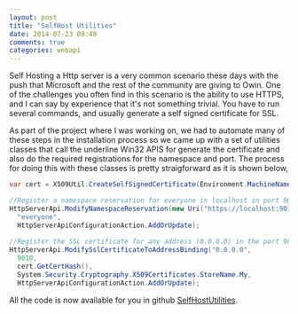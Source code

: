 ```yaml
---
layout: post
title: "SelfHost Utilities"
date: 2014-07-23 09:49
comments: true
categories: webapi
---
```


Self Hosting a Http server is a very common scenario these days with the push that Microsoft and the rest of the community are giving to Owin. One of the challenges you often find in this scenario is the ability to use HTTPS, and I can say by experience that it's not something trivial. You have to run several commands, and usually generate a self signed certificate for SSL. 

As part of the project where I was working on, we had to automate many of these steps in the installation process so we came up with a set of utilities classes that call the underline Win32 APIS for generate the certificate and also do the required registrations for the namespace and port. The process for doing this with these classes is pretty straigforward as it is shown below,

```csharp
var cert = X509Util.CreateSelfSignedCertificate(Environment.MachineName);

//Register a namespace reservation for everyone in localhost in port 9010
HttpServerApi.ModifyNamespaceReservation(new Uri("https://localhost:9010"), 
  "everyone", 
  HttpServerApiConfigurationAction.AddOrUpdate);
        
//Register the SSL certificate for any address (0.0.0.0) in the port 9010.
HttpServerApi.ModifySslCertificateToAddressBinding("0.0.0.0", 
  9010, 
  cert.GetCertHash(), 
  System.Security.Cryptography.X509Certificates.StoreName.My, 
  HttpServerApiConfigurationAction.AddOrUpdate);
```

All the code is now available for you in github [SelfHostUtilities](https://github.com/pcibraro/SelfHostUtilities).